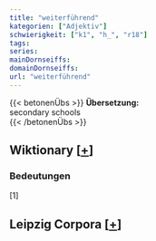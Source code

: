 ```yaml
---
title: "weiterführend"
kategorien: ["Adjektiv"]
schwierigkeit: ["k1", "h_", "r18"]
tags:
series:
mainDornseiffs:
domainDornseiffs:
url: "weiterführend"
---
```


{{< betonenÜbs >}}
**Übersetzung:**  
secondary schools  
{{< /betonenÜbs >}}

## Wiktionary [[+](https://de.wiktionary.org/wiki/weiterführend)]

### Bedeutungen
[1]  


## Leipzig Corpora [[+](https://corpora.uni-leipzig.de/en/res?word=weiterführend&corpusId=deu_newscrawl-public_2018)]

